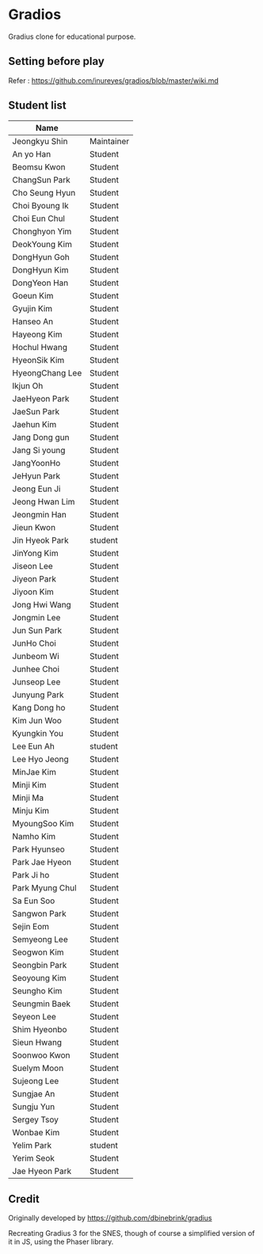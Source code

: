 # Gradios

Gradius clone for educational purpose.

## Setting before play
Refer : https://github.com/inureyes/gradios/blob/master/wiki.md

## Student list

| Name         |            |
|--------------|------------|
| Jeongkyu Shin | Maintainer |
| An yo Han | Student |
| Beomsu Kwon | Student |
| ChangSun Park | Student |
| Cho Seung Hyun | Student |
| Choi Byoung Ik | Student |
| Choi Eun Chul | Student |
| Chonghyon Yim | Student |
| DeokYoung Kim | Student |
| DongHyun Goh | Student |
| DongHyun Kim | Student |
| DongYeon Han | Student |
| Goeun Kim | Student |
| Gyujin Kim | Student |
| Hanseo An | Student |
| Hayeong Kim | Student |
| Hochul Hwang | Student |
| HyeonSik Kim | Student |
| HyeongChang Lee | Student |
| Ikjun Oh | Student |
| JaeHyeon Park | Student |
| JaeSun Park | Student |
| Jaehun Kim | Student |
| Jang Dong gun | Student |
| Jang Si young | Student |
| JangYoonHo | Student |
| JeHyun Park | Student |
| Jeong Eun Ji | Student |
| Jeong Hwan Lim | Student |
| Jeongmin Han | Student |
| Jieun Kwon | Student |
| Jin Hyeok Park | student |
| JinYong Kim | Student |
| Jiseon Lee | Student |
| Jiyeon Park | Student |
| Jiyoon Kim | Student |
| Jong Hwi Wang | Student |
| Jongmin Lee | Student |
| Jun Sun Park | Student |
| JunHo Choi | Student |
| Junbeom Wi | Student |
| Junhee Choi | Student |
| Junseop Lee | Student |
| Junyung Park | Student |
| Kang Dong ho | Student |
| Kim Jun Woo | Student |
| Kyungkin You | Student |
| Lee Eun Ah | student |
| Lee Hyo Jeong | Student |
| MinJae Kim | Student |
| Minji Kim | Student |
| Minji Ma | Student |
| Minju Kim | Student |
| MyoungSoo Kim | Student |
| Namho Kim | Student |
| Park Hyunseo | Student |
| Park Jae Hyeon | Student |
| Park Ji ho | Student |
| Park Myung Chul | Student |
| Sa Eun Soo | Student |
| Sangwon Park | Student |
| Sejin Eom | Student |
| Semyeong Lee | Student |
| Seogwon Kim | Student |
| Seongbin Park | Student |
| Seoyoung Kim | Student |
| Seungho Kim | Student |
| Seungmin Baek | Student |
| Seyeon Lee | Student |
| Shim Hyeonbo | Student |
| Sieun Hwang | Student |
| Soonwoo Kwon | Student |
| Suelym Moon | Student |
| Sujeong Lee | Student |
| Sungjae An | Student |
| Sungju Yun | Student |
| Sergey Tsoy | Student |
| Wonbae Kim | Student |
| Yelim Park | student |
| Yerim Seok | Student |
| Jae Hyeon Park| Student|


## Credit

Originally developed by https://github.com/dbinebrink/gradius

Recreating Gradius 3 for the SNES, though of course a simplified version of it in JS, using the Phaser library.
